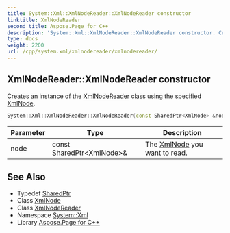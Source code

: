 ```yaml
---
title: System::Xml::XmlNodeReader::XmlNodeReader constructor
linktitle: XmlNodeReader
second_title: Aspose.Page for C++
description: 'System::Xml::XmlNodeReader::XmlNodeReader constructor. Creates an instance of the XmlNodeReader class using the specified XmlNode in C++.'
type: docs
weight: 2200
url: /cpp/system.xml/xmlnodereader/xmlnodereader/
---
```

## XmlNodeReader::XmlNodeReader constructor


Creates an instance of the [XmlNodeReader](../) class using the specified [XmlNode](../../xmlnode/).

```cpp
System::Xml::XmlNodeReader::XmlNodeReader(const SharedPtr<XmlNode> &node)
```


| Parameter | Type | Description |
| --- | --- | --- |
| node | const SharedPtr\<XmlNode\>\& | The [XmlNode](../../xmlnode/) you want to read. |

## See Also

* Typedef [SharedPtr](../../../system/sharedptr/)
* Class [XmlNode](../../xmlnode/)
* Class [XmlNodeReader](../)
* Namespace [System::Xml](../../)
* Library [Aspose.Page for C++](../../../)
